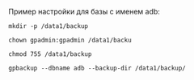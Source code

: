 Пример настройки для базы с именем adb:

```
mkdir -p /data1/backup
```

```
chown gpadmin:gpadmin /data1/backu
```

```
chmod 755 /data1/backup
```

```
gpbackup --dbname adb --backup-dir /data1/backup/
```
